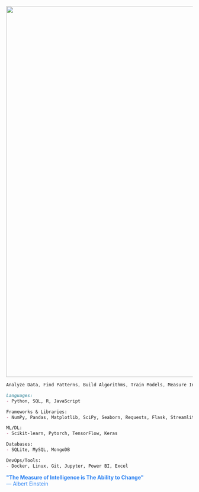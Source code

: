 <img src="https://media.giphy.com/media/v1.Y2lkPWVjZjA1ZTQ3d3I4eTFpMXV0dGl6bTZ5b3M5cHQ1NG13NDVrODc1ajI5eGRpbDVsdyZlcD12MV9naWZzX3JlbGF0ZWQmY3Q9Zw/ihvUFD4nXzozOjVURG/giphy.gif" width="1000">

```js
Analyze Data, Find Patterns, Build Algorithms, Train Models, Measure Intelligence
```

```md
Languages:
- Python, SQL, R, JavaScript

Frameworks & Libraries:
- NumPy, Pandas, Matplotlib, SciPy, Seaborn, Requests, Flask, Streamlit

ML/DL:
- Scikit-learn, Pytorch, TensorFlow, Keras

Databases:
- SQLite, MySQL, MongoDB

DevOps/Tools:
- Docker, Linux, Git, Jupyter, Power BI, Excel

```

<span style="color:#2980f2"><b>**"The Measure of Intelligence is The Ability to Change"**</b><br>
— Albert Einstein</span>
